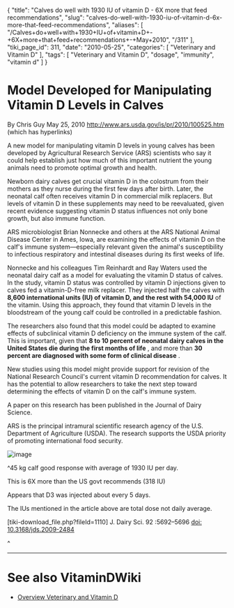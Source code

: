 {
    "title": "Calves do well with 1930 IU of vitamin D - 6X more that feed recommendations",
    "slug": "calves-do-well-with-1930-iu-of-vitamin-d-6x-more-that-feed-recommendations",
    "aliases": [
        "/Calves+do+well+with+1930+IU+of+vitamin+D+-+6X+more+that+feed+recommendations+-+May+2010",
        "/311"
    ],
    "tiki_page_id": 311,
    "date": "2010-05-25",
    "categories": [
        "Veterinary and Vitamin D"
    ],
    "tags": [
        "Veterinary and Vitamin D",
        "dosage",
        "immunity",
        "vitamin d"
    ]
}


# Model Developed for Manipulating Vitamin D Levels in Calves

By Chris Guy  May 25, 2010 http://www.ars.usda.gov/is/pr/2010/100525.htm (which has hyperlinks)

A new model for manipulating vitamin D levels in young calves has been developed by Agricultural Research Service (ARS) scientists who say it could help establish just how much of this important nutrient the young animals need to promote optimal growth and health.

Newborn dairy calves get crucial vitamin D in the colostrum from their mothers as they nurse during the first few days after birth. Later, the neonatal calf often receives vitamin D in commercial milk replacers. But levels of vitamin D in these supplements may need to be reevaluated, given recent evidence suggesting vitamin D status influences not only bone growth, but also immune function.

ARS microbiologist Brian Nonnecke and others at the ARS National Animal Disease Center in Ames, Iowa, are examining the effects of vitamin D on the calf's immune system—especially relevant given the animal's susceptibility to infectious respiratory and intestinal diseases during its first weeks of life. 

Nonnecke and his colleagues Tim Reinhardt and Ray Waters used the neonatal dairy calf as a model for evaluating the vitamin D status of calves. In the study, vitamin D status was controlled by vitamin D injections given to calves fed a vitamin-D-free milk replacer. They injected half the calves with  **8,600 international units (IU) of vitamin D, and the rest with 54,000 IU**  of the vitamin. Using this approach, they found that vitamin D levels in the bloodstream of the young calf could be controlled in a predictable fashion. 

The researchers also found that this model could be adapted to examine effects of subclinical vitamin D deficiency on the immune system of the calf. This is important, given that  **8 to 10 percent of neonatal dairy calves in the United States die during the first months of life** , and more than  **30 percent are diagnosed with some form of clinical disease** . 

New studies using this model might provide support for revision of the National Research Council's current vitamin D recommendation for calves. It has the potential to allow researchers to take the next step toward determining the effects of vitamin D on the calf's immune system.

A paper on this research has been published in the Journal of Dairy Science.

ARS is the principal intramural scientific research agency of the U.S. Department of Agriculture (USDA). The research supports the USDA priority of promoting international food security. 

<img src="/attachments/d3.mock.jpg" alt="image">

^45 kg calf good response with average of 1930 IU per day.  

This is 6X more than the US govt recommends (318 IU)

Appears that D3 was injected about every 5 days. 

The IUs mentioned in the article above are total dose not daily average.

<span>[tiki-download_file.php?fileId=1110]</span> J. Dairy Sci.  92 :5692–5696 [doi:  10.3168/jds.2009-2484](https://doi.org/10.3168/jds.2009-2484)  

^

- - - - - - - - - - - - 

# See also VitaminDWiki

* [Overview Veterinary and Vitamin D](/posts/overview-veterinary-and-vitamin-d)